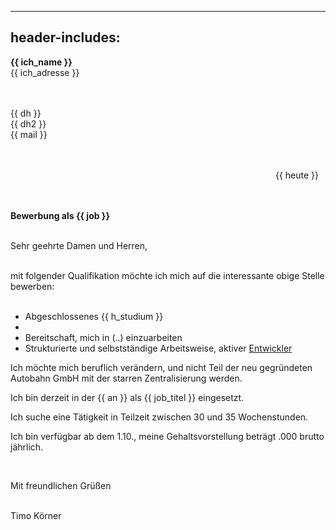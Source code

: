 
---
header-includes: <script src="../js.js" id=spr data-name=de></script><script src="../ags.js"></script>
---

**<span class=tem>{{ ich_name }}</apan>**  
<span class=tem>{{ ich_adresse }}</span>  
&nbsp;  
&nbsp;

<span class=tem_dh>{{ dh }}</span>  
<span class=tem_dh>{{ dh2 }}</span>  
<span class=tem_dh>{{ mail }}</span>  
&nbsp;  
&nbsp;

&emsp;&emsp;&emsp;&emsp;&emsp;&emsp;&emsp;&emsp;&emsp;&emsp;&emsp;&emsp;&emsp;&emsp;&emsp;&emsp;&emsp;&emsp;&emsp;&emsp;&emsp;&emsp;&emsp;&emsp;&emsp;&emsp;&emsp;&emsp;&emsp;&emsp; <span class=tem>{{ heute }}</span>  
&nbsp;  
&nbsp;

**Bewerbung als <span class=tem_dh>{{ job }}</span>**    
&nbsp;  

Sehr geehrte Damen und Herren,

&nbsp;   
mit folgender Qualifikation möchte ich mich auf die interessante obige Stelle bewerben:  
&nbsp;

- Abgeschlossenes <span class=tem>{{ h_studium }}</span>
- 
- Bereitschaft, mich in (..) einzuarbeiten
- Strukturierte und selbstständige Arbeitsweise, aktiver [Entwickler](https://stackoverflow.com/users/1705829/timo?tab=activity)
&nbsp;

Ich möchte mich beruflich verändern, und nicht Teil der neu gegründeten Autobahn GmbH mit der starren Zentralisierung werden.
&nbsp;

Ich bin derzeit in der <span class=tem>{{ an }}</span> als <span class=tem>{{ job_titel }}</span> eingesetzt.
&nbsp;

Ich suche eine Tätigkeit in Teilzeit zwischen 30 und 35 Wochenstunden.  

Ich bin verfügbar ab dem 1.10., meine Gehaltsvorstellung beträgt .000 brutto jährlich.  

&nbsp;

Mit freundlichen Grüßen  
&nbsp;

Timo Körner
